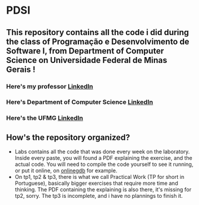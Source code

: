 # PDSI
## This repository contains all the code i did during the class of Programação e Desenvolvimento de Software I, from Department of Computer Science on Universidade Federal de Minas Gerais !
### Here's my professor [LinkedIn](https://www.linkedin.com/in/heitorsramos/)
### Here's Department of Computer Science [LinkedIn](https://www.linkedin.com/school/dcc-ufmg/)
### Here's the UFMG [LinkedIn](https://www.linkedin.com/school/ufmg/)
## How's the repository organized?
- Labs contains all the code that was done every week on the laboratory. Inside every paste, you will found a PDF explaining the exercise, and the actual code. You will need to compile the code yourself to see it running, or put it online, on [onlinegdb](https://www.onlinegdb.com) for example.
- On tp1, tp2 & tp3, there is what we call Practical Work (TP for short in Portuguese), basically bigger exercises that require more time and thinking. The PDF containing the explaining is also there, it's missing for tp2, sorry. The tp3 is incomplete, and i have no plannings to finish it.
